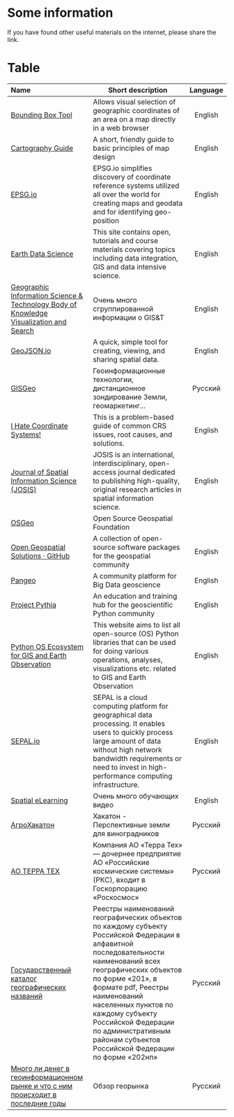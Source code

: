 # Some information
If you have found other useful materials on the internet, please share the link.

# Table
| Name | Short description | Language |
| :--- | ----------------- | :------: |
| [Bounding Box Tool](https://boundingbox.klokantech.com/) | Allows visual selection of geographic coordinates of an area on a map directly in a web browser | English |
| [Cartography Guide](https://www.axismaps.com/guide) | A short, friendly guide to basic principles of map design | English |
| [EPSG.io](https://epsg.io/) | EPSG.io simplifies discovery of coordinate reference systems utilized all over the world for creating maps and geodata and for identifying geo-position | English |
| [Earth Data Science](https://www.earthdatascience.org/) | This site contains open, tutorials and course materials covering topics including data integration, GIS and data intensive science. | English |
| [Geographic Information Science & Technology Body of Knowledge Visualization and Search](https://gistbok-topics.ucgis.org/UCGIS) | Очень много сгруппированной информации о GIS&T | English |
| [GeoJSON.io](https://geojson.io/#map=2/0/20) | A quick, simple tool for creating, viewing, and sharing spatial data. | English |
| [GISGeo](https://gisgeo.org/) | Геоинформационные технологии, дистанционное зондирование Земли, геомаркетинг… | Русский |
| [I Hate Coordinate Systems!](https://ihatecoordinatesystems.com/) | This is a problem-based guide of common CRS issues, root causes, and solutions. | English |
| [Journal of Spatial Information Science (JOSIS)](https://josis.org/index.php/josis) | JOSIS is an international, interdisciplinary, open-access journal dedicated to publishing high-quality, original research articles in spatial information science. | English |
| [OSGeo](https://www.osgeo.org/) | Open Source Geospatial Foundation | |
| [Open Geospatial Solutions · GitHub](https://github.com/opengeos) | A collection of open-source software packages for the geospatial community | English |
| [Pangeo](https://pangeo.io/index.html) | A community platform for Big Data geoscience | English |
| [Project Pythia](https://projectpythia.org/) | An education and training hub for the geoscientific Python community | English |
| [Python OS Ecosystem for GIS and Earth Observation](https://ecosystem.pythongis.org/)               | This website aims to list all open-source (OS) Python libraries that can be used for doing various operations, analyses, visualizations etc. related to GIS and Earth Observation | English |
| [SEPAL.io](https://sepal.io/) | SEPAL is a cloud computing platform for geographical data processing. It enables users to quickly process large amount of data without high network bandwidth requirements or need to invest in high-performance computing infrastructure. | English |
| [Spatial eLearning](https://www.youtube.com/@spatialelearning) | Очень много обучающих видео | English |
| [АгроХакатон](https://hack.rshbdigital.ru/vineyard) | Хакатон - Перспективные земли для виноградников | Русский    |
| [АО ТЕРРА ТЕХ](https://terratech.ru/) | Компания АО «Терра Тех» — дочернее предприятие АО «Российские космические системы» (РКС), входит в Госкорпорацию «Роскосмос» | Русский |
| [Государственный каталог географических названий](https://cgkipd.ru/science/names/reestry-gkgn.php) | Реестры наименований географических объектов по каждому субъекту Российской Федерации в алфавитной последовательности наименований всех географических объектов по форме «201», в формате pdf, Реестры наименований населенных пунктов по каждому субъекту Российской Федерации по административным районам субъектов Российской Федерации по форме «202нп» | Русский |
| [Много ли денег в геоинформационном рынке и что с ним происходит в последние годы](https://habr.com/ru/articles/721024/) | Обзор георынка | Русский |